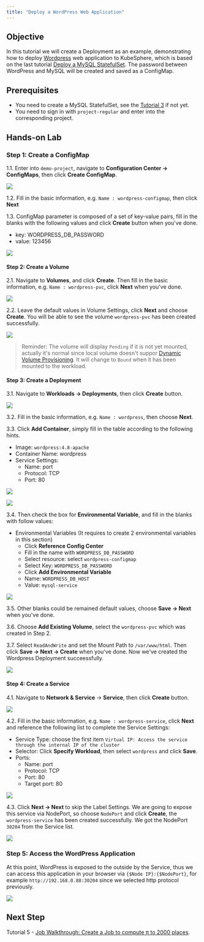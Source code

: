 ```yaml
---
title: "Deploy a WordPress Web Application" 
---
```


## Objective 

In this tutorial we will create a Deployment as an example, demonstrating how to deploy [Wordpress](https://wordpress.org/) web application to KubeSphere, which is based on the last tutorial [Deploy a MySQL StatefulSet](mysql-statefulset.md). The password between WordPress and MySQL will be created and saved as a ConfigMap.

## Prerequisites

- You need to create a MySQL StatefulSet, see the [Tutorial 3](mysql-statefulset.md) if not yet.
- You need to sign in with `project-regular` and enter into the corresponding project.

## Hands-on Lab

### Step 1: Create a ConfigMap

1.1. Enter into `demo-project`, navigate to **Configuration Center → ConfigMaps**, then click **Create ConfigMap**.

![](https://pek3b.qingstor.com/kubesphere-docs/png/20190716201555.png)

1.2. Fill in the basic information, e.g. `Name : wordpress-configmap`, then click **Next**  

1.3. ConfigMap parameter is composed of a set of key-value pairs, fill in the blanks with the following values and click **Create** button when you've done.

- key: WORDPRESS\_DB\_PASSWORD
- value: 123456

![](https://pek3b.qingstor.com/kubesphere-docs/png/20190716201840.png)

#### Step 2: Create a Volume

2.1. Navigate to **Volumes**, and click **Create**. Then fill in the basic information, e.g. `Name : wordpress-pvc`, click **Next** when you've done.

![](https://pek3b.qingstor.com/kubesphere-docs/png/20190716201942.png)

2.2. Leave the default values in Volume Settings, click **Next** and choose **Create**. You will be able to see the volume `wordpress-pvc` has been created successfully.

![](https://pek3b.qingstor.com/kubesphere-docs/png/20190716202259.png)

> Reminder: The volume will display `Pending` if it is not yet mounted, actually it's normal since local volume doesn't suppor [Dynamic Volume Provisioning](https://kubernetes.io/docs/concepts/storage/dynamic-provisioning/). It will change to `Bound` when it has been mounted to the workload.


#### Step 3: Create a Deployment

3.1. Navigate to **Workloads → Deployments**, then click **Create** button.

![](https://pek3b.qingstor.com/kubesphere-docs/png/20190716202607.png)

3.2. Fill in the basic information, e.g. `Name : wordpress`, then choose **Next**. 

3.3. Click **Add Container**, simply fill in the table according to the following hints. 

- Image: `wordpress:4.8-apache`
- Container Name: wordpress
- Service Settings:
   - Name: port
   - Protocol: TCP
   - Port: 80

![](https://pek3b.qingstor.com/kubesphere-docs/png/20190716203151.png)

![](https://pek3b.qingstor.com/kubesphere-docs/png/20190716203427.png)

3.4. Then check the box for **Environmental Variable**, and fill in the blanks with follow values:

- Environmental Variables (It requires to create 2 environmental variables in this section)
    - Click **Reference Config Center**
    - Fill in the name with `WORDPRESS_DB_PASSWORD` 
    - Select resource: select `wordpress-configmap` 
    - Select Key: `WORDPRESS_DB_PASSWORD`
    - Click **Add Environmental Variable**
    - Name: `WORDPRESS_DB_HOST`
    - Value: `mysql-service`

![](https://pek3b.qingstor.com/kubesphere-docs/png/20190716203500.png)

3.5. Other blanks could be remained default values, choose **Save → Next** when you've done.

3.6. Choose **Add Existing Volume**, select the `wordpress-pvc` which was created in Step 2.

3.7. Select `ReadAndWrite` and set the Mount Path to `/var/www/html`. Then click **Save → Next → Create** when you've done. Now we've created the Wordpress Deployment succeessfully.

![](https://pek3b.qingstor.com/kubesphere-docs/png/20190716232832.png)

#### Step 4: Create a Service

4.1. Navigate to **Network & Service** → **Service**, then click **Create** button.

![](https://pek3b.qingstor.com/kubesphere-docs/png/20190716204610.png)

4.2. Fill in the basic information, e.g. `Name : wordpress-service`, click **Next** and reference the following list to complete the Service Settings:

- Service Type: choose the first item `Virtual IP: Access the service through the internal IP of the cluster`
- Selector: Click **Specify Workload**, then select `wordpress` and click **Save**.
- Ports:
   - Name: port
   - Protocol: TCP
   - Port: 80  
   - Target port: 80

![](https://pek3b.qingstor.com/kubesphere-docs/png/20190716204854.png)

4.3. Click **Next → Next** to skip the Label Settings. We are going to expose this service via NodePort, so choose `NodePort` and click **Create**, the `wordpress-service` has been created successfully. We got the NodePort `30204` from the Service list.

![](https://pek3b.qingstor.com/kubesphere-docs/png/20190716205229.png)


### Step 5: Access the WordPress Application

At this point, WordPress is exposed to the outside by the Service, thus we can access this application in your browser via `{$Node IP}:{$NodePort}`, for example `http://192.168.0.88:30204` since we selected http protocol previously.

![](https://pek3b.qingstor.com/kubesphere-docs/png/20190716205640.png)

## Next Step

Tutorial 5 - [Job Walkthrough: Create a Job to compute π to 2000 places](job-quick-start.md).

